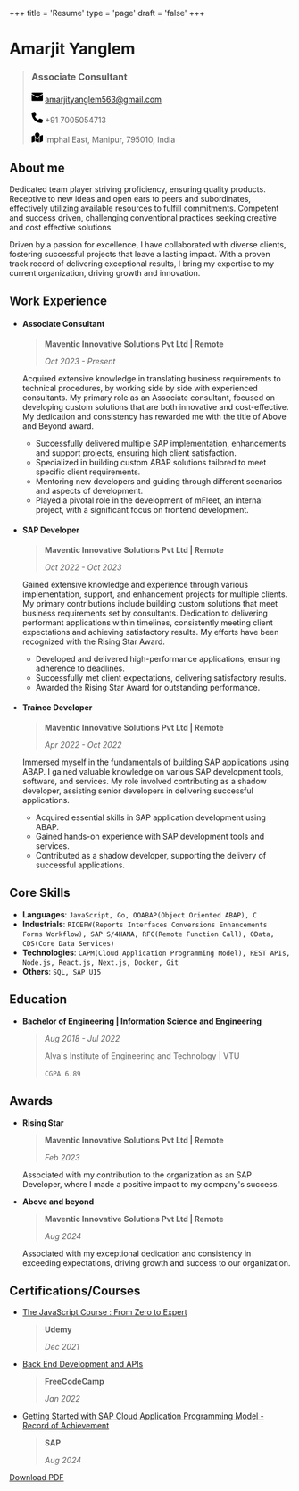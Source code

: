 +++
title = 'Resume'
type = 'page'
draft = 'false'
+++

# Amarjit Yanglem

> ### Associate Consultant
>
> <img src="../../themes/tinypad/static/svg/icons/email.svg" alt="email" width="20"/> amarjityanglem563@gmail.com
>
> <img src="../../themes/tinypad/static/svg/icons/phone.svg" alt="phone" width="20"/> +91 7005054713
>
> <img src="../../themes/tinypad/static/svg/icons/location.svg" alt="address" width="20"/> Imphal East, Manipur, 795010, India

<!-- ![Email](/themes/tinypad/static/svg/icons/email.svg?width=10) -->

## About me

Dedicated team player striving proficiency, ensuring quality products. Receptive to new ideas and open ears to peers and
subordinates, effectively utilizing available resources to fulfill commitments. Competent and success driven, challenging
conventional practices seeking creative and cost effective solutions.

Driven by a passion for excellence, I have collaborated with diverse clients, fostering successful projects that leave a lasting
impact. With a proven track record of delivering exceptional results, I bring my expertise to my current organization, driving
growth and innovation.

## Work Experience

-   #### Associate Consultant

    > **Maventic Innovative Solutions Pvt Ltd | Remote**
    >
    > _Oct 2023 - Present_

    Acquired extensive knowledge in translating business requirements to technical procedures, by working side by side with experienced consultants. My primary role as an Associate consultant, focused on developing custom solutions that are both innovative and cost-effective. My dedication and consistency has rewarded me with the title of Above and Beyond award.

    -   Successfully delivered multiple SAP implementation, enhancements and support projects, ensuring high client satisfaction.
    -   Specialized in building custom ABAP solutions tailored to meet specific client requirements.
    -   Mentoring new developers and guiding through different scenarios and aspects of development.
    -   Played a pivotal role in the development of mFleet, an internal project, with a significant focus on frontend development.

-   #### SAP Developer

    > **Maventic Innovative Solutions Pvt Ltd | Remote**
    >
    > _Oct 2022 - Oct 2023_

    Gained extensive knowledge and experience through various implementation, support, and enhancement projects for multiple clients. My primary contributions include building custom solutions that meet business requirements set by consultants. Dedication to delivering performant applications within timelines, consistently meeting client expectations and achieving satisfactory results. My efforts have been recognized with the Rising Star Award.

    -   Developed and delivered high-performance applications, ensuring adherence to deadlines.
    -   Successfully met client expectations, delivering satisfactory results.
    -   Awarded the Rising Star Award for outstanding performance.

-   #### Trainee Developer

    > **Maventic Innovative Solutions Pvt Ltd | Remote**
    >
    > _Apr 2022 - Oct 2022_

    Immersed myself in the fundamentals of building SAP applications using ABAP. I gained valuable knowledge on various SAP development tools, software, and services. My role involved contributing as a shadow developer, assisting senior developers in delivering successful applications.

    -   Acquired essential skills in SAP application development using ABAP.
    -   Gained hands-on experience with SAP development tools and services.
    -   Contributed as a shadow developer, supporting the delivery of successful applications.

## Core Skills

-   **Languages**: `JavaScript, Go, OOABAP(Object Oriented ABAP), C`
-   **Industrials**: `RICEFW(Reports Interfaces Conversions Enhancements Forms Workflow), SAP S/4HANA, RFC(Remote Function Call), OData, CDS(Core Data Services)`
-   **Technologies**: `CAPM(Cloud Application Programming Model), REST APIs, Node.js, React.js, Next.js, Docker, Git`
-   **Others**: `SQL, SAP UI5`

## Education

-   **Bachelor of Engineering | Information Science and Engineering**

    > _Aug 2018 - Jul 2022_
    >
    > Alva's Institute of Engineering and Technology | VTU
    >
    > `CGPA 6.89`

## Awards

-   **Rising Star**

    > **Maventic Innovative Solutions Pvt Ltd | Remote**
    >
    > _Feb 2023_

    Associated with my contribution to the organization as an SAP Developer, where I made a positive impact to my company's success.

-   **Above and beyond**

    > **Maventic Innovative Solutions Pvt Ltd | Remote**
    >
    > _Aug 2024_

    Associated with my exceptional dedication and consistency in exceeding expectations, driving growth and success to our organization.

## Certifications/Courses

-   [The JavaScript Course : From Zero to Expert](https://www.ude.my/UC-3fb7188e-8c83-4cfa-a5d5-ea92ede20b03)

    > **Udemy**
    >
    > _Dec 2021_

-   [Back End Development and APIs](https://freecodecamp.org/certification/amarjit-yanglem/back-end-development-and-apis)

    > **FreeCodeCamp**
    >
    > _Jan 2022_

-   [Getting Started with SAP Cloud Application Programming Model - Record of Achievement](https://www.credly.com/badges/b62167e5-4479-4711-a2ef-08ca9ebaa0fd/linked_in_profile)

    > **SAP**
    >
    > _Aug 2024_

[Download PDF](/documents/amarjit-yanglem-main1.pdf)
